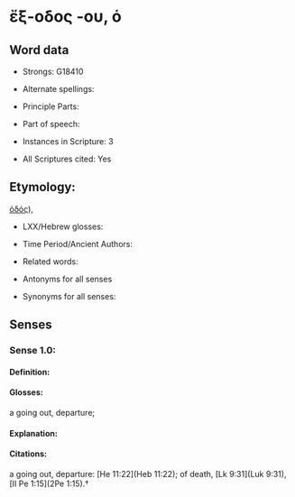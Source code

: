 # ἔξ-οδος -ου, ὁ

<!-- Status: S2=NeedsEdits -->
<!-- Lexica used for edits:   -->

## Word data

* Strongs: G18410

* Alternate spellings:



* Principle Parts: 


* Part of speech: 


* Instances in Scripture: 3

* All Scriptures cited: Yes

## Etymology: 

[ὁδός]()), 

* LXX/Hebrew glosses: 


* Time Period/Ancient Authors: 


* Related words: 

* Antonyms for all senses

* Synonyms for all senses: 


## Senses 


### Sense  1.0: 

#### Definition: 

#### Glosses: 

a going out, departure; 

#### Explanation: 


#### Citations: 

a going out, departure: [He 11:22](Heb 11:22); of death, [Lk 9:31](Luk 9:31), [II Pe 1:15](2Pe 1:15).†

